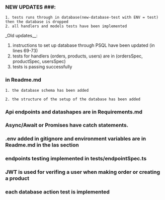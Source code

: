 ### NEW UPDATES ###:

    1. tests runs through in database(new-database-test with ENV = test) then the database is dropped
    2. all handlers and models tests have been implemented

\_Old updates\_\_:

1. instructions to set up database through PSQL have been updated (in lines 69-73)
2. tests for handlers (orders, products, users) are in (ordersSpec, productSpec, usersSpec)
3. tests is passing successfully

### in Readme.md

    1. the database schema has been added

    2. the structure of the setup of the database has been added

### Api endpoints and datashapes are in Requirements.md

### Async/Await or Promises have catch statements.

### .env added in gitignore and environment variables are in Readme.md in the las section

### endpoints testing implemented in tests/endpointSpec.ts

### JWT is used for verifing a user when making order or creating a product

### each database action test is implemented
